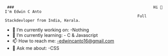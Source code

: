      ###                                                             Hi 👋 I'm Edwin C Anto
                                                              Full Stackdevloper from India, Kerala.

- 🔭 I’m currently working on: -Nothing
- 🌱 I’m currently learning: - C & Javascript
- 📫 How to reach me: -edwincanto16@gmail.com
- 💬 Ask me about: -CSS



<!--
**Eduzzz03/Eduzzz03** is a ✨ _special_ ✨ repository because its `README.md` (this file) appears on your GitHub profile.

Here are some ideas to get you started:

- 🔭 I’m currently working on ...
- 🌱 I’m currently learning ...
- 👯 I’m looking to collaborate on ...
- 🤔 I’m looking for help with ...
- 💬 Ask me about ...
- 📫 How to reach me: ...
- 😄 Pronouns: ...
- ⚡ Fun fact: ...
-->
